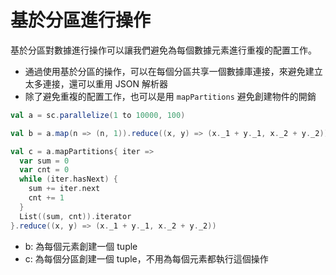# 基於分區進行操作

基於分區對數據進行操作可以讓我們避免為每個數據元素進行重複的配置工作。
- 通過使用基於分區的操作，可以在每個分區共享一個數據庫連接，來避免建立太多連接，還可以重用 JSON 解析器
- 除了避免重複的配置工作，也可以是用 `mapPartitions` 避免創建物件的開銷

```scala
val a = sc.parallelize(1 to 10000, 100)

val b = a.map(n => (n, 1)).reduce((x, y) => (x._1 + y._1, x._2 + y._2))

val c = a.mapPartitions{ iter =>
  var sum = 0
  var cnt = 0
  while (iter.hasNext) {
    sum += iter.next
    cnt += 1
  }
  List((sum, cnt)).iterator
}.reduce((x, y) => (x._1 + y._1, x._2 + y._2))
```
- b: 為每個元素創建一個 tuple
- c: 為每個分區創建一個 tuple，不用為每個元素都執行這個操作
